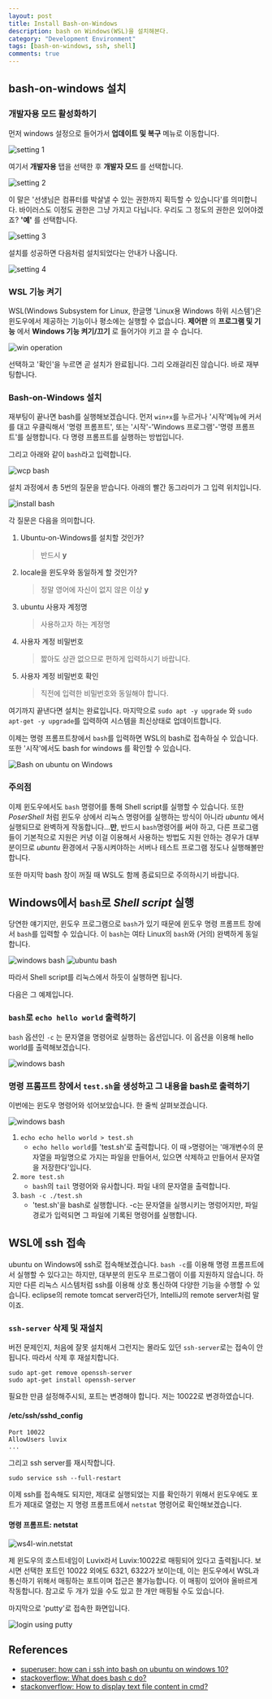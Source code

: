 ```yaml
---
layout: post
title: Install Bash-on-Windows
description: bash on Windows(WSL)을 설치해본다.
category: "Development Environment"
tags: [bash-on-windows, ssh, shell]
comments: true
---
```

## bash-on-windows 설치

### 개발자용 모드 활성화하기

먼저 windows 설정으로 들어가서 **업데이트 및 복구** 메뉴로 이동합니다.

![setting 1](/postres/170814/ws4l-01.jpg)

여기서 **개발자용** 탭을 선택한 후 **개발자 모드** 를 선택합니다.

![setting 2](/postres/170814/ws4l-02.jpg)

이 말은 '선생님은 컴퓨터를 박살낼 수 있는 권한까지 획득할 수 있습니다'를 의미합니다. 바이러스도 이정도 권한은 그냥 가지고 다닙니다. 우리도 그 정도의 권한은 있어야겠죠? **'예'** 를 선택합니다.

![setting 3](/postres/170814/ws4l-03.jpg)

설치를 성공하면 다음처럼 설치되었다는 안내가 나옵니다.

![setting 4](/postres/170814/ws4l-04.jpg)

### WSL 기능 켜기

WSL(Windows Subsystem for Linux, 한글명 'Linux용 Windows 하위 시스템')은 윈도우에서 제공하는 기능이나 평소에는 실행할 수 없습니다. **제어판** 의 **프로그램 및 기능** 에서 **Windows 기능 켜기/끄기** 로 들어가야 키고 끌 수 습니다.

![win operation](/postres/170814/ws4l-05.jpg)

선택하고 '확인'을 누르면 곧 설치가 완료됩니다. 그리 오래걸리진 않습니다. 바로 재부팅합니다.

### Bash-on-Windows 설치

재부팅이 끝나면 bash를 실행해보겠습니다. 먼저 `win+x`를 누르거나 '시작'메뉴에 커서를 대고 우클릭해서 '명령 프롬프트', 또는 '시작'-'Windows 프로그램'-'명령 프롬프트'를 실행합니다. 다 명령 프롬프트를 실행하는 방법입니다.

 그리고 아래와 같이 `bash`라고 입력합니다.

![wcp bash](/postres/170814/ws4l-06.jpg)

설치 과정에서 총 5번의 질문을 받습니다. 아래의 빨간 동그라미가 그 입력 위치입니다.

![install bash](/postres/170814/ws4l-09-1.jpg)

각 질문은 다음을 의미합니다.

1. Ubuntu-on-Windows를 설치할 것인가?
    > 반드시 **y**

1. locale을 윈도우와 동일하게 할 것인가?
    > 정말 영어에 자신이 없지 않은 이상 **y**

1. ubuntu 사용자 계정명
    > 사용하고자 하는 계정명

1. 사용자 계정 비밀번호
    > 짧아도 상관 없으므로 편하게 입력하시기 바랍니다.

1. 사용자 계정 비밀번호 확인
    > 직전에 입력한 비밀번호와 동일해야 합니다.

여기까지 끝낸다면 설치는 완료입니다.
마지막으로 `sudo apt -y upgrade` 와 `sudo apt-get -y upgrade`를 입력하여 시스템을 최신상태로 업데이트합니다.

이제는 명령 프롬프트창에서 `bash`를 입력하면 WSL의 bash로 접속하실 수 있습니다. 또한 '시작'에서도 bash for windows 를 확인할 수 있습니다.

![Bash on ubuntu on Windows](/postres/170814/ws4l-10.jpg)

### 주의점

이제 윈도우에서도 `bash` 명령어를 통해 Shell script를 실행할 수 있습니다.
또한 _PoserShell_ 처럼 윈도우 상에서 리눅스 명령어를 실행하는 방식이 아니라 _ubuntu_ 에서 실행되므로 완벽하게 작동합니다...**만**,
반드시 `bash`명령어를 써야 하고, 다른 프로그램들이 기본적으로 지원은 커녕 이걸 이용해서 사용하는 방법도 지원 안하는 경우가 대부분이므로
*ubuntu* 환경에서 구동시켜야하는 서버나 테스트 프로그램 정도나 실행해볼만 합니다.

또한 마지막 bash 창이 꺼질 때 WSL도 함께 종료되므로 주의하시기 바랍니다.

## Windows에서 `bash`로 *Shell script* 실행

당연한 얘기지만, 윈도우 프로그램으로 `bash`가 있기 때문에 윈도우 명령 프롬프트 창에서 `bash`를 입력할 수 있습니다. 이 `bash`는 여타 Linux의 `bash`와 (거의) 완벽하게 동일합니다.

![windows bash](/postres/170814/ws4l-11.jpg)
![ubuntu bash](/postres/170814/ws4l-12.jpg)

따라서 Shell script를 리눅스에서 하듯이 실행하면 됩니다.

다음은 그 예제입니다.

### `bash`로 `echo hello world` 출력하기

`bash` 옵션인 `-c` 는 문자열을 명령어로 실행하는 옵션입니다. 이 옵션을 이용해 hello world를 출력해보겠습니다.

![windows bash](/postres/170814/ws4l-13.jpg)

### 명령 프롬프트 창에서 `test.sh`을 생성하고 그 내용을 bash로 출력하기

이번에는 윈도우 명령어와 섞어보았습니다. 한 줄씩 살펴보겠습니다.

![windows bash](/postres/170814/ws4l-14.jpg)

1. `echo echo hello world > test.sh`
    - `echo hello world`를 'test.sh'로 출력합니다. 이 때 `>`명령어는 '매개변수의 문자열을 파일명으로 가지는 파일을 만들어서, 있으면 삭제하고 만들어서 문자열을 저장한다'입니다.
1. `more test.sh`
    - `bash`의 `tail` 명령어와 유사합니다. 파일 내의 문자열을 출력합니다.
1. `bash -c ./test.sh`
    - 'test.sh'을 bash로 실행합니다. -c는 문자열을 실행시키는 명렁어지만, 파일경로가 입력되면 그 파일에 기록된 명령어를 실행합니다.

## WSL에 ssh 접속

ubuntu on Windows에 ssh로 접속해보겠습니다. `bash -c`를 이용해 명령 프롬프트에서 실행할 수 있다고는 하지만, 대부분의 윈도우 프로그램이 이를 지원하지 않습니다. 하지만 다른 리눅스 시스템처럼 ssh를 이용해 상호 통신하여 다양한 기능을 수행할 수 있습니다. eclipse의 remote tomcat server라던가, IntelliJ의 remote server처럼 말이죠.

### `ssh-server` 삭제 및 재설치

버전 문제인지, 처음에 잘못 설치해서 그런지는 몰라도 있던 `ssh-server`로는 접속이 안 됩니다. 따라서 삭제 후 재설치합니다.

```
sudo apt-get remove openssh-server
sudo apt-get install openssh-server
```

필요한 만큼 설정해주시되, 포트는 변경해야 합니다. 저는 10022로 변경하였습니다.

#### /etc/ssh/sshd_config

```
Port 10022
AllowUsers luvix
...
```

그리고 ssh server를 재시작합니다.

```
sudo service ssh --full-restart
```

이제 ssh를 접속해도 되지만, 제대로 실행되었는 지를 확인하기 위해서 윈도우에도 포트가 제대로 열렸는 지 명령 프롬프트에서 `netstat` 명령어로 확인해보겠습니다.

#### 명령 프롬프트: netstat

![ws4l-win.netstat](/postres/170814/ws4l-win.netstat2.jpg)

제 윈도우의 호스트네임이 Luvix라서 Luvix:10022로 매핑되어 있다고 출력됩니다. 보시면 선택한 포트인 10022 외에도 6321, 6322가 보이는데, 이는 윈도우에서 WSL과 통신하기 위해서 매핑하는 포트이며 접근은 불가능합니다. 이 매핑이 있어야 올바르게 작동합니다. 참고로 두 개가 있을 수도 있고 한 개만 매핑될 수도 있습니다.

마지막으로 'putty'로 접속한 화면입니다.

![login using putty](/postres/170814/ws4l-putty.jpg)

## References

- [superuser: how can i ssh into bash on ubuntu on windows 10?](https://superuser.com/a/1114162)
- [stackoverflow: What does bash c do?](https://stackoverflow.com/a/20858414)
- [stackonverflow: How to display text file content in cmd?](https://stackoverflow.com/questions/17217476/how-to-display-text-file-content-in-cmd)
